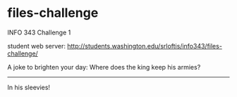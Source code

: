 # files-challenge
INFO 343 Challenge 1


student web server: http://students.washington.edu/srloftis/info343/files-challenge/





A joke to brighten your day:
Where does the king keep his armies?






---------------------------------------





In his sleevies!
